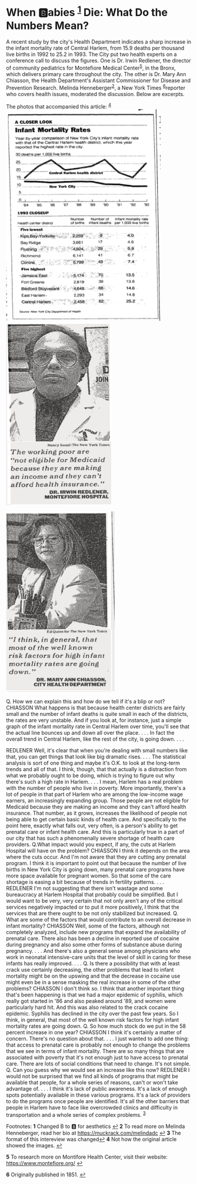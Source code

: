 
When :b:abies <sup id="a1">[1](#f1)</sup> Die: What Do the Numbers Mean?
=================

A recent study by the city's Health Department indicates a sharp increase in the infant mortality rate of Central Harlem, from
15.9 deaths per thousand live births in 1992 to 25.2 in 1993. The City put two health experts on a conference call to discuss the figures. One is Dr. Irwin Redlener, the director of community pediatrics for Montefiore Medical Center<sup id="a5">[5](#f5)</sup>, in the Bronx, which delivers primary care throughout the city. The other is Dr. Mary Ann Chiasson, the Health Department's Assistant Commissioner for Disease and Prevention Research. Melinda Henneberger<sup id="a2">[2](#f2)</sup>, a New York Times <sup id="a6">[6](#f6)</sup>reporter who covers health issues, moderated the discussion. Below are excerpts.


The photos that accompanied this article: <sup id="a4">[4](#f4)</sup>
![Article](../images/graph.png)
![Article](../images/REDLENER.png)


![Article](../images/chiasson.png)


Q. How we can explain this and how do we tell if it's a blip or not? CHIASSON What happens is that because health center districts are fairly small and the number of infant deaths is quite small in each of the districts, the rates are very unstable. And if you look at, for instance, just a simple graph of the infant mortality rate in Central Harlem over time, you'll see that the actual line bounces up and down all over the place. . . . In fact the overall trend in Central Harlem, like the rest of the city, is going down. . . .

REDLENER Well, it's clear that when you're dealing with small numbers like that, you can get things that look like big dramatic rises. . . . The statistical analysis is sort of one thing and maybe it's O.K. to look at the long-term trends and all of that. I think, though, that that actually is a distraction from what we probably ought to be doing, which is trying to figure out why there's such a high rate in Harlem. . . . I mean, Harlem has a real problem with the number of people who live in poverty. More importantly, there's a lot of people in that part of Harlem who are among the low-income wage earners, an increasingly expanding group. Those people are not eligible for Medicaid because they are making an income and they can't afford health insurance. That number, as it grows, increases the likelihood of people not being able to get certain basic kinds of health care. And specifically to the point here, exactly what falls out, very often, is a person's ability to get prenatal care or infant health care. And this is particularly true in a part of our city that has such a phenomenally severe shortage of health care providers. Q.What impact would you expect, if any, the cuts at Harlem Hospital will have on the problem? CHIASSON I think it depends on the area where the cuts occur. And I'm not aware that they are cutting any prenatal program. I think it is important to point out that because the number of live births in New York City is going down, many prenatal care programs have more space available for pregnant women. So that some of the care shortage is easing a bit because of trends in fertility patterns. . . . REDLENER I'm not suggesting that there isn't wastage and some bureaucracy at Harlem Hospital that probably could be simplified. But I would want to be very, very certain that not only aren't any of the critical services negatively impacted or to put it more positively, I think that the services that are there ought to be not only stabilized but increased. Q. What are some of the factors that would contribute to an overall decrease in infant mortality? CHIASSON Well, some of the factors, although not completely analyzed, include new programs that expand the availability of prenatal care. There also has been a decline in reported use of cocaine during pregnancy and also some other forms of substance abuse during pregnancy. . . . And there's also a general sense among physicians who work in neonatal intensive-care units that the level of skill in caring for these infants has really improved. . . . Q. Is there a possibility that with at least crack use certainly decreasing, the other problems that lead to infant mortality might be on the upswing and that the decrease in cocaine use might even be in a sense masking the real increase in some of the other problems? CHIASSON I don't think so. I think that another important thing that's been happening is that we had a major epidemic of syphilis, which really got started in '86 and also peaked around '89, and women were particularly hard hit. And this was also related to the crack cocaine epidemic. Syphilis has declined in the city over the past few years. So I think, in general, that most of the well known risk factors for high infant mortality rates are going down. Q. So how much stock do we put in the 58 percent increase in one year? CHIASSON I think it's certainly a matter of concern. There's no question about that. . . . I just wanted to add one thing: that access to prenatal care is probably not enough to change the problems that we see in terms of infant mortality. There are so many things that are associated with poverty that it's not enough just to have access to prenatal care. There are lots of social conditions that need to change. It's not simple. Q. Can you guess why we would see an increase like this now? REDLENER I would not be surprised that we find all kinds of programs that might be available that people, for a whole series of reasons, can't or won't take advantage of. . . . I think it's lack of public awareness. It's a lack of enough spots potentially available in these various programs. It's a lack of providers to do the programs once people are identified. It's all the other barriers that people in Harlem have to face like overcrowded clinics and difficulty in transportation and a whole series of complex problems. <sup id="a3">[3](#f3)</sup>


Footnotes:
<b id="f1">1</b> Changed B to :b: for aesthetics [↩](#a1)
<b id="f2">2</b> To read more on Melinda Henneberger, read her bio at https://muckrack.com/melindadc [↩](#a2)
<b id="f3">3</b> The format of this intereview was changed[↩](#a3)
<b id="f4">4</b> Not how the original article showed the images. [↩](#a4)

<b id="f5">5</b> To research more on Montifore Health Center, visit their website: https://www.montefiore.org/ [↩](#a5)

<b id="f6">6</b> Originally published in 1851. [↩](#a6)
